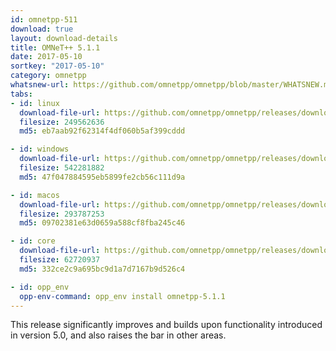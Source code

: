 ```yaml
---
id: omnetpp-511
download: true
layout: download-details
title: OMNeT++ 5.1.1
date: 2017-05-10
sortkey: "2017-05-10"
category: omnetpp
whatsnew-url: https://github.com/omnetpp/omnetpp/blob/master/WHATSNEW.md#omnet-511-may-2017
tabs:
- id: linux
  download-file-url: https://github.com/omnetpp/omnetpp/releases/download/omnetpp-5.1.1/omnetpp-5.1.1-src-linux.tgz
  filesize: 249562636
  md5: eb7aab92f62314f4df060b5af399cddd

- id: windows
  download-file-url: https://github.com/omnetpp/omnetpp/releases/download/omnetpp-5.1.1/omnetpp-5.1.1-src-windows.zip
  filesize: 542281882
  md5: 47f047884595eb5899fe2cb56c111d9a

- id: macos
  download-file-url: https://github.com/omnetpp/omnetpp/releases/download/omnetpp-5.1.1/omnetpp-5.1.1-src-macosx.tgz
  filesize: 293787253
  md5: 09702381e63d0659a588cf8fba245c46

- id: core
  download-file-url: https://github.com/omnetpp/omnetpp/releases/download/omnetpp-5.1.1/omnetpp-5.1.1-src-core.tgz
  filesize: 62720937
  md5: 332ce2c9a695bc9d1a7d7167b9d526c4

- id: opp_env
  opp-env-command: opp_env install omnetpp-5.1.1
---
```


This release significantly improves and builds upon functionality introduced in
version 5.0, and also raises the bar in other areas.
